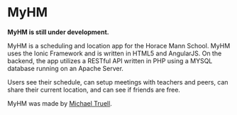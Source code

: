 # MyHM

**MyHM is still under development.** 

MyHM is a scheduling and location app for the Horace Mann School. MyHM uses the Ionic Framework and is written in HTML5 and AngularJS. On the backend, the app utilizes a RESTful API written in PHP using a MYSQL database running on an Apache Server.

Users see their schedule, can setup meetings with teachers and peers, can share their current location, and can see if friends are free.

MyHM was made by [Michael Truell](https://github.com/truell20).
